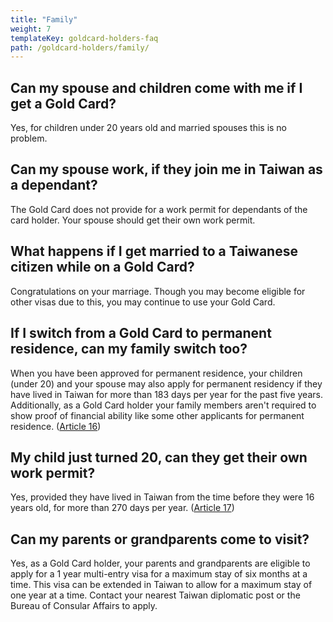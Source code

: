 ```yaml
---
title: "Family"
weight: 7
templateKey: goldcard-holders-faq
path: /goldcard-holders/family/
---
```


<!--- (c) Tom Fifield, licensed under a
Creative Commons Attribution-NonCommercial-ShareAlike 4.0 International License. -->

## Can my spouse and children come with me if I get a Gold Card?

Yes, for children under 20 years old and married spouses this is no problem.

## Can my spouse work, if they join me in Taiwan as a dependant?

The Gold Card does not provide for a work permit for dependants of the card holder. Your spouse
should get their own work permit.

## What happens if I get married to a Taiwanese citizen while on a Gold Card?

Congratulations on your marriage. Though you may become eligible for other visas due to
this, you may continue to use your Gold Card.

## If I switch from a Gold Card to permanent residence, can my family switch too?

When you have been approved for permanent residence, your children (under 20) and your spouse
may also apply for permanent residency if they have lived in Taiwan for more than 183 days per year
for the past five years. Additionally, as a Gold Card holder your family members aren't required to show
proof of financial ability like some other applicants for permanent residence. ([Article 16](https://law.moj.gov.tw/ENG/LawClass/LawAll.aspx?pcode=A0030295))

## My child just turned 20, can they get their own work permit?

Yes, provided they have lived in Taiwan from the time before they were 16 years old, for more
than 270 days per year. ([Article 17](https://law.moj.gov.tw/ENG/LawClass/LawAll.aspx?pcode=A0030295))

## Can my parents or grandparents come to visit?

Yes, as a Gold Card holder, your parents and grandparents are eligible to apply for a 1 year
multi-entry visa for a maximum stay of six months at a time. This visa can be extended in Taiwan
to allow for a maximum stay of one year at a time. Contact your nearest Taiwan diplomatic post or
the Bureau of Consular Affairs to apply.
